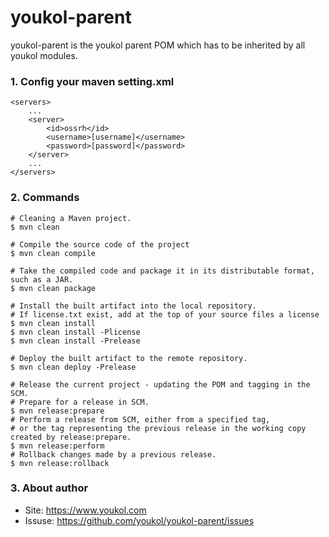# youkol-parent
youkol-parent is the youkol parent POM which has to be inherited by all youkol modules.

### 1. Config your maven setting.xml
```
<servers>
    ...
    <server>
        <id>ossrh</id>
        <username>[username]</username>
        <password>[password]</password>
    </server>
    ...
</servers>
```

### 2. Commands
```shell
# Cleaning a Maven project.
$ mvn clean

# Compile the source code of the project
$ mvn clean compile

# Take the compiled code and package it in its distributable format, such as a JAR.
$ mvn clean package

# Install the built artifact into the local repository.
# If license.txt exist, add at the top of your source files a license
$ mvn clean install
$ mvn clean install -Plicense
$ mvn clean install -Prelease

# Deploy the built artifact to the remote repository.
$ mvn clean deploy -Prelease

# Release the current project - updating the POM and tagging in the SCM.
# Prepare for a release in SCM.
$ mvn release:prepare
# Perform a release from SCM, either from a specified tag, 
# or the tag representing the previous release in the working copy created by release:prepare. 
$ mvn release:perform
# Rollback changes made by a previous release. 
$ mvn release:rollback
```

### 3. About author
- Site: https://www.youkol.com
- Issuse: https://github.com/youkol/youkol-parent/issues